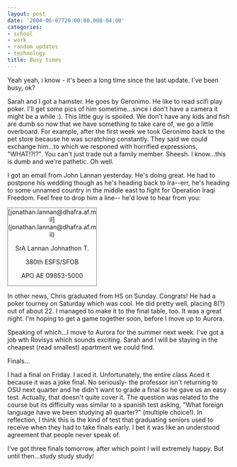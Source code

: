 ```yaml
---
layout: post
date: '2004-06-07T20:00:00.000-04:00'
categories:
- school
- work
- random updates
- technology
title: Busy times
---
```


Yeah yeah, i know - it's been a long time since the last update. I've been busy, ok? 

Sarah and I got a hamster. He goes by Geronimo. He like to read scifi play poker. I'll get some pics of him sometime...since i don't have a camera it might be a while :). This little guy is spoiled. We don't have any kids and fish are dumb so now that we have something to take care of, we go a little overboard. For example, after the first week we took Geronimo back to the pet store because he was scratching constantly. They said we could exchange him...to which we responed with horrified expressions, "WHAT!?!?". You can't just trade out a family member. Sheesh. I know...this is dumb and we're pathetic. Oh well.

I got an email from John Lannan yesterday. He's doing great. He had to postpone his wedding though as he's heading back to Ira--err, he's heading to some unnamed country in the middle east to fight for Operation Iraqi Freedom. Feel free to drop him a line-- he'd love to hear from you:


<div style="border: 1px gray solid; width: 200px; text-align: center;">[jonathan.lannan@dhafra.af.mil](jonathan.lannan@dhafra.af.mil)

  SrA Lannan Johnathon T.

  380th ESFS/SFOB

  APO AE  09853-5000</div>

In other news, Chris graduated from HS on Sunday. Congrats! He had a poker tourney on Saturday which was cool. He did pretty well, placing 8(?) out of about 22. I managed to make it to the final table, too. It was a great night. I'm hoping to get a game together soon, before I move up to Aurora. 

Speaking of which...I move to Aurora for the summer next week. I've got a job wth Rovisys which sounds exciting. Sarah and I will be staying in the cheapest (read smallest) apartment we could find. 

Finals...

I had a final on Friday. I aced it. Unfortunately, the entire class Aced it because it was a joke final. No seriously- the professor isn't returning to OSU next quarter and he didn't want to grade a final so he gave us an easy test. Actually, that doesn't quite cover it. The question was related to the course but its difficulty was similar to a spanish test asking, "What foreign language have we been studying all quarter?" (multiple choice!). In reflection, I think this is the kind of test that graduating seniors used to receive when they had to take finals early. I bet it was like an understood agreement that people never speak of.

I've got three finals tomorrow, after which point I will extremely happy. But until then...study study study!